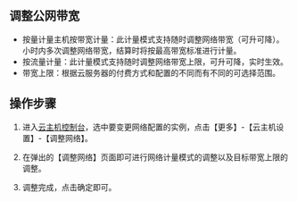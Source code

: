 ## 调整公网带宽

- 按量计量主机按带宽计量：此计量模式支持随时调整网络带宽（可升可降）。小时内多次调整网络带宽，结算时将按最高带宽标准进行计量。
- 按流量计量：此计量模式支持随时调整网络带宽上限，可升可降，实时生效。
- 带宽上限：根据云服务器的付费方式和配置的不同而有不同的可选择范围。

## 操作步骤
1) 进入[云主机控制台](http://console.tce.futunn.com/cvm/index)，选中要变更网络配置的实例，点击【更多】-【云主机设置】-【调整网络】。

2) 在弹出的【调整网络】页面即可进行网络计量模式的调整以及目标带宽上限的调整。

3) 调整完成，点击确定即可。


